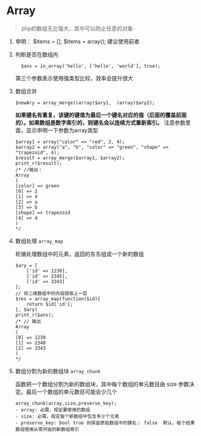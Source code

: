 # Array
> php的数组无比强大，其中可以防止任意的对象

1. 申明：  $items = [];   $items = array();   建议使用前者

2. 判断是否在数组内

	`  $ans = in_array('hello', ['hello', 'world'], true);`
	
	第三个参数表示使用强类型比较，效率会提升很大
	
3. 数组合并

	`$newAry = array_merge((array)$ary1,  (array)$ary2);`
	
	**如果键名有重复，该键的键值为最后一个键名对应的值（后面的覆盖前面的）。如果数组是数字索引的，则键名会以连续方式重新索引。** 注意参数里面，显示申明一下参数为array类型
	
	```
	$array1 = array("color" => "red", 2, 4);
	$array2 = array("a", "b", "color" => "green", "shape" => "trapezoid", 4);
	$result = array_merge($array1, $array2);
	print_r($result);
	/* //输出：
	Array
	(
    [color] => green
    [0] => 2
    [1] => 4
    [2] => a
    [3] => b
    [shape] => trapezoid
    [4] => 4
	)
	*/
	```
	
4. 数组处理 `array_map`

	轮循处理数组中的元素，返回的东东组成一个新的数组
	
	```
	$ary = [
		['id' => 1230],
		['id' => 2345],
		['id' => 3343]
	];
	// 将二维数组中的内容提取上一层
	$res = array_map(function($id){
		return $id['id'];
	}, $ary)
	print_r($ans);
	/* // 输出
	Array
	(
    [0] => 1230
    [1] => 2340
    [2] => 3343
	)
	*/
	```
	
5. 数组分割为新的数组块 `array_chunk`

	函数把一个数组分割为新的数组块，其中每个数组的单元数目由 size 参数决定。最后一个数组的单元数目可能会少几个
	
	```
	array_chunk(array,size,preserve_key);
	- array: 必需，规定要使用的数组
	- size: 必需，规定每个新数组中包含多少个元素
	- preserve_key: bool true 则保留原始数组中的键名； false  默认。每个结果数组使用从零开始的新数组索引
	```
